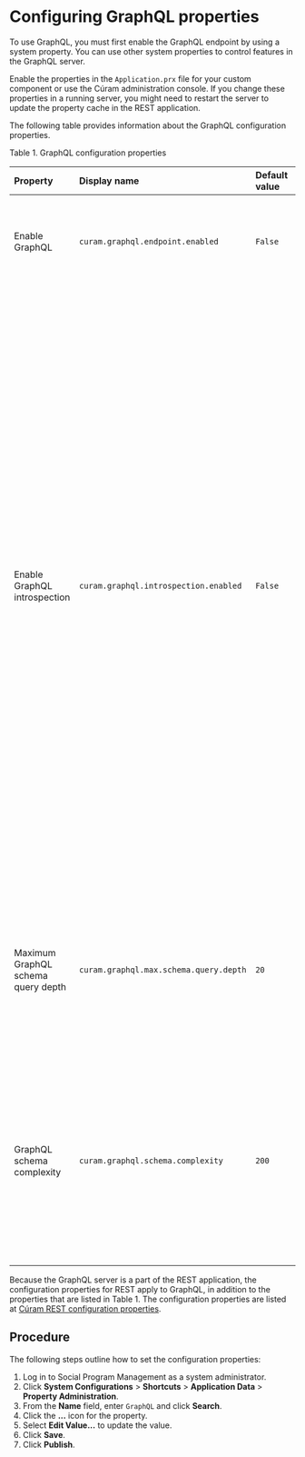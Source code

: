 # Configuring GraphQL properties

To use GraphQL, you must first enable the GraphQL endpoint by using a system property. You can use other system properties to control features in the GraphQL server.

Enable the properties in the `Application.prx` file for your custom component or use the Cúram administration console. If you change these properties in a running server, you might need to restart the server to update the property cache in the REST application.

The following table provides information about the GraphQL configuration properties.

Table 1. GraphQL configuration properties

| Property | Display name| Default value | Description |
| :---------- | :---------- | :---------- | :---------- |
| Enable GraphQL | `curam.graphql.endpoint.enabled` | `False` | A setting that defines whether the GraphQL endpoint URL is enabled or disabled. |
| Enable GraphQL introspection | `curam.graphql.introspection.enabled` | `False` | A setting that defines whether introspection queries are enabled or disabled. Introspection queries return details about the available GraphQL schema. The setting is required if you are using the GraphiQL HTML page to view the GraphQL schema or to test a GraphQL query for the APIs in a development environment. As the GraphiQL HTML page is not added to the REST ear, use the `False` default value where you are not supplying an integrated development environment (IDE) or other way to use introspection queries. In a production environment, set the property to `False`.|
| Maximum GraphQL schema query depth | `curam.graphql.max.schema.query.depth` | `20` | A setting that defines the maximum GraphQL schema query depth to prevent large queries that might potentially affect the performance of the server.|
| GraphQL schema complexity | `curam.graphql.schema.complexity` | `200` | Use the setting to define the complexity of a query because clients can query many APIs in one request. The setting defines the maximum complexity of a query that the server accepts. |

Because the GraphQL server is a part of the REST application, the configuration properties for REST apply to GraphQL, in addition to the properties that are listed in Table 1. The configuration properties are listed at [Cúram REST configuration properties](../MSDK/r_custom_rest_properties.html).

## Procedure

The following steps outline how to set the configuration properties:

1. Log in to Social Program Management as a system administrator.
2. Click **System Configurations** > **Shortcuts** > **Application Data** > **Property Administration**.
3. From the **Name** field, enter `GraphQL` and click **Search**.
4. Click the **...** icon for the property.
5. Select **Edit Value...** to update the value.
6. Click **Save**.
7. Click **Publish**.
